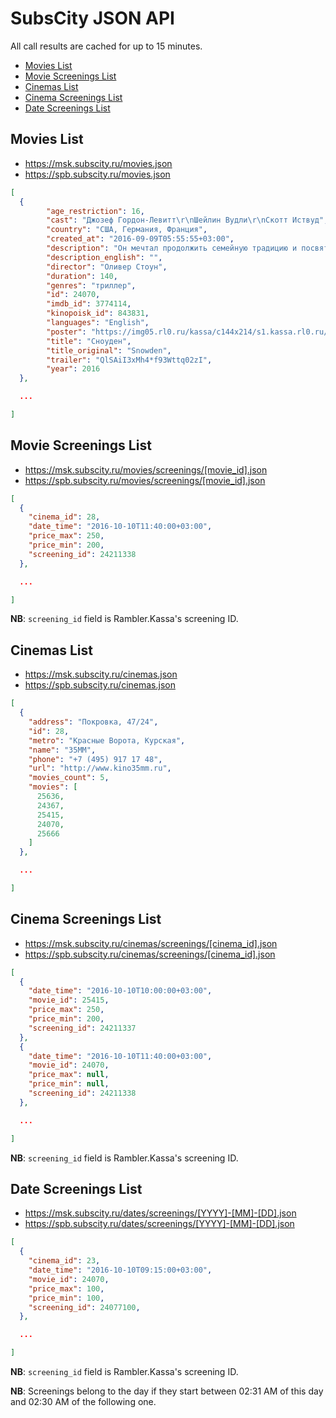 SubsCity JSON API
===================

All call results are cached for up to 15 minutes.

* [Movies List](#movies-list)
* [Movie Screenings List](#movie-screenings-list)
* [Cinemas List](#cinemas-list)
* [Cinema Screenings List](#cinema-screenings-list)
* [Date Screenings List](#date-screenings-list)

## Movies List

* https://msk.subscity.ru/movies.json
* https://spb.subscity.ru/movies.json

```JSON
[
  {
	    "age_restriction": 16,
	    "cast": "Джозеф Гордон-Левитт\r\nШейлин Вудли\r\nСкотт Иствуд",
	    "country": "США, Германия, Франция",
	    "created_at": "2016-09-09T05:55:55+03:00",
	    "description": "Он мечтал продолжить семейную традицию и посвятить свою жизнь служению Родине.",
	    "description_english": "",
	    "director": "Оливер Стоун",
	    "duration": 140,
	    "genres": "триллер",
	    "id": 24070,
	    "imdb_id": 3774114,
	    "kinopoisk_id": 843831,
	    "languages": "English",
	    "poster": "https://img05.rl0.ru/kassa/c144x214/s1.kassa.rl0.ru/StaticContent/P/Img/1609/08/160908192744817.jpg",
	    "title": "Сноуден",
	    "title_original": "Snowden",
	    "trailer": "QlSAiI3xMh4*f93Wttq02zI",
	    "year": 2016
  },

  ...

]
```

## Movie Screenings List

* https://msk.subscity.ru/movies/screenings/[movie_id].json
* https://spb.subscity.ru/movies/screenings/[movie_id].json

```JSON
[
  {
    "cinema_id": 28,
    "date_time": "2016-10-10T11:40:00+03:00",
    "price_max": 250,
    "price_min": 200,
    "screening_id": 24211338
  },

  ...

]
```

**NB**: `screening_id` field is Rambler.Kassa's screening ID.

## Cinemas List

* https://msk.subscity.ru/cinemas.json
* https://spb.subscity.ru/cinemas.json

```JSON
[
  {
    "address": "Покровка, 47/24",
    "id": 28,
    "metro": "Красные Ворота, Курская",
    "name": "35ММ",
    "phone": "+7 (495) 917 17 48",
    "url": "http://www.kino35mm.ru",
    "movies_count": 5,
    "movies": [
      25636,
      24367,
      25415,
      24070,
      25666
    ]
  },

  ...

]
```

## Cinema Screenings List

* https://msk.subscity.ru/cinemas/screenings/[cinema_id].json
* https://spb.subscity.ru/cinemas/screenings/[cinema_id].json

```JSON
[
  {
    "date_time": "2016-10-10T10:00:00+03:00",
    "movie_id": 25415,
    "price_max": 250,
    "price_min": 200,
    "screening_id": 24211337
  },
  {
    "date_time": "2016-10-10T11:40:00+03:00",
    "movie_id": 24070,
    "price_max": null,
    "price_min": null,
    "screening_id": 24211338
  },

  ...

]
```

**NB**: `screening_id` field is Rambler.Kassa's screening ID.

## Date Screenings List

* https://msk.subscity.ru/dates/screenings/[YYYY]-[MM]-[DD].json
* https://spb.subscity.ru/dates/screenings/[YYYY]-[MM]-[DD].json

```JSON
[
  {
    "cinema_id": 23,
    "date_time": "2016-10-10T09:15:00+03:00",
    "movie_id": 24070,
    "price_max": 100,
    "price_min": 100,
    "screening_id": 24077100,
  },

  ...

]
```

**NB**: `screening_id` field is Rambler.Kassa's screening ID.

**NB**: Screenings belong to the day if they start between 02:31 AM of this day and 02:30 AM of the following one.
